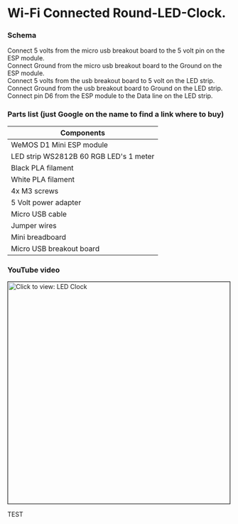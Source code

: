 ﻿# Wi-Fi Connected Round-LED-Clock.
 
 ### Schema
 
 Connect 5 volts from the micro usb breakout board to the 5 volt pin on the ESP module.  
 Connect Ground from the micro usb breakout board to the Ground on the ESP module.  
 Connect 5 volts from the usb breakout board to 5 volt on the LED strip.  
 Connect Ground from the usb breakout board to Ground on the LED strip.  
 Connect pin D6 from the ESP module to the Data line on the LED strip.  
 
 ### Parts list (just Google on the name to find a link where to buy)

| Components                              			       |
| -------------                          			        |
| WeMOS D1 Mini ESP module               			        |
| LED strip WS2812B 60 RGB LED's 1 meter            |
| Black PLA filament                           		   |
| White PLA filament                           		   |
| 4x M3 screws                                      |
| 5 Volt power adapter                              |
| Micro USB cable                                   |
| Jumper wires                                      |
| Mini breadboard                                   |
| Micro USB breakout board                          |


### YouTube video

<a href="https://youtu.be/Z4b4v84smpg" target="_blank"><img src="https://img.youtube.com/vi/Z4b4v84smpg/0.jpg" 
alt="Click to view: LED Clock" width="500" border="1" /></a>



TEST
